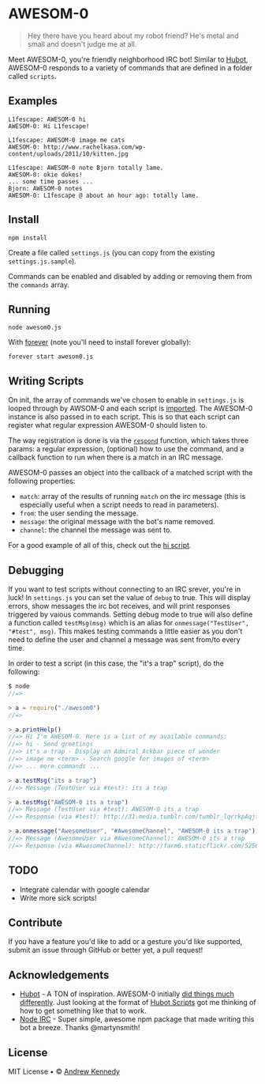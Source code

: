 # AWESOM-0
> Hey there have you heard about my robot friend? He's metal and small and doesn't judge me at all.

Meet AWESOM-0, you're friendly neighborhood IRC bot! Similar to [Hubot](http://hubot.github.com/), AWESOM-0 responds to a variety of commands that are defined in a folder called <code>scripts</code>.

## Examples

```
L1fescape: AWESOM-0 hi
AWESOM-0: Hi L1fescape!

L1fescape: AWESOM-0 image me cats
AWESOM-0: http://www.rachelkasa.com/wp-content/uploads/2011/10/kitten.jpg

L1fescape: AWESOM-0 note Bjorn totally lame.
AWESOM-0: okie dokes!
... some time passes ...
Bjorn: AWESOM-0 notes
AWESOM-0: L1fescape @ about an hour ago: totally lame.
```

## Install

```
npm install
```

Create a file called <code>settings.js</code> (you can copy
from the existing <code>settings.js.sample</code>).

Commands can be enabled and disabled by adding or removing them from the <code>commands</code> array.

## Running

```
node awesom0.js
```

With [forever](https://github.com/nodejitsu/forever) (note you'll need to install forever globally):

```
forever start awesom0.js
```

## Writing Scripts

On init, the array of commands we've chosen to enable in `settings.js` is looped through by AWSOM-0 and each script is [imported](https://github.com/L1fescape/AWESOM-0/blob/master/awesom0.js#L24). The AWESOM-0 instance is also passed in to each script. This is so that each script can register what regular expression AWESOM-0 should listen to. 

The way registration is done is via the [`respond`](https://github.com/L1fescape/AWESOM-0/blob/master/awesom0.js#L34) function, which takes three params: a regular expression, (optional) how to use the command, and a callback function to run when there is a match in an IRC message. 

AWESOM-0 passes an object into the callback of a matched script with the following properties:

- `match`: array of the results of running `match` on the irc message (this is especially useful when a script needs to read in parameters).
- `from`: the user sending the message.
- `message`: the original message with the bot's name removed.
- `channel`: the channel the message was sent to.

For a good example of all of this, check out the [hi script](https://github.com/L1fescape/AWESOM-0/blob/master/scripts/hi.js).

## Debugging

If you want to test scripts without connecting to an IRC srever, you're in luck! In `settings.js` you can set the value of `debug` to true. This will display errors, show messages the irc bot receives, and will print responses triggered by vaious commands. Setting debug mode to true will also define a function called `testMsg(msg)` which is an alias for `onmessage("TestUser", "#test", msg)`. This makes testing commands a little easier as you don't need to define the user and channel a message was sent from/to every time.

In order to test a script (in this case, the "it's a trap" script), do the following:

```js
$ node
//=> 

> a = require("./awesom0")
//=>

> a.printHelp()
//=> Hi I'm AWESOM-0. Here is a list of my available commands:
//=> hi - Send greetings
//=> it's a trap - Display an Admiral Ackbar piece of wonder
//=> image me <term> - Search google for images of <term>
//=> ... more commands ...

> a.testMsg("its a trap")
//=> Message (TestUser via #test): its a trap

> a.testMsg("AWESOM-0 its a trap")
//=> Message (TestUser via #test): AWESOM-0 its a trap
//=> Response (via #test): http://31.media.tumblr.com/tumblr_lqrrkpAqjf1qiorsyo1_500.jpg

> a.onmessage("AwesomeUser", "#AwesomeChannel", "AWESOM-0 its a trap")
//=> Message (AwesomeUser via #AwesomeChannel): AWESOM-0 its a trap
//=> Response (via #AwesomeChannel): http://farm6.staticflickr.com/5250/5216539895_09f963f448_z.jpg

```


## TODO

- Integrate calendar with google calendar
- Write more sick scripts!

## Contribute

If you have a feature you'd like to add or a gesture you'd like supported, submit an issue through GitHub or better yet, a pull request!

## Acknowledgements

- [Hubot](http://hubot.github.com/) - A TON of inspiration. AWESOM-0 initially [did things much differently](https://github.com/L1fescape/AWESOM-0/blob/43b84d4dd9edbf31a8f6de8071300410f869a556/awesom0.js#L56). Just looking at the format of [Hubot Scripts](https://github.com/github/hubot-scripts) got me thinking of how to get something like that to work.
- [Node IRC](https://github.com/martynsmith/node-irc) - Super simple, awesome npm package that made writing this bot a breeze. Thanks @martynsmith!

## License

MIT License • © [Andrew Kennedy](https://github.com/L1fescape)
